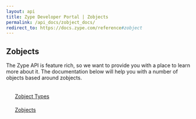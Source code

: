 ```yaml
---
layout: api
title: Zype Developer Portal | Zobjects
permalink: /api_docs/zobject_docs/
redirect_to: https://docs.zype.com/reference#zobject
---
```


## Zobjects

The Zype API is feature rich, so we want to provide you with a place to learn more about it. The documentation below will help you with a number of objects based around zobjects.

<div style="width: 100%; display: inline-flex;">
  <div style="width: 50%;">
    <div style="margin: 20px;">
      <span class="fa fa-file-text" style="margin-right: 4px;"></span>
      <a href="http://dev.zype.com/api_docs/zobject_types/">Zobject Types</a>
    </div>
    <div style="margin: 20px;">
      <span class="fa fa-file-text" style="margin-right: 4px;"></span>
      <a href="http://dev.zype.com/api_docs/zobjects/">Zobjects</a>
    </div>
  </div>
</div>

